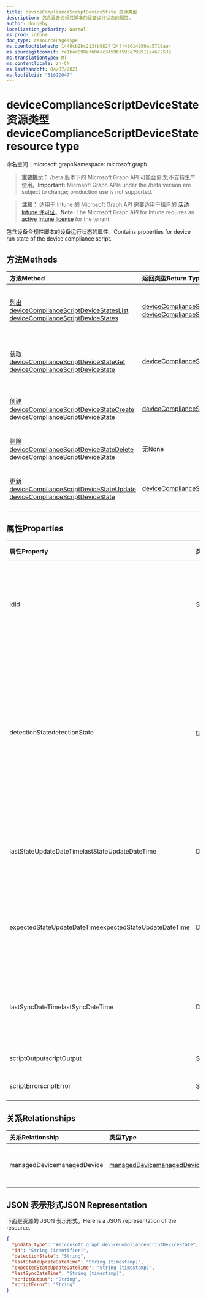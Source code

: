 ```yaml
---
title: deviceComplianceScriptDeviceState 资源类型
description: 包含设备合规性脚本的设备运行状态的属性。
author: dougeby
localization_priority: Normal
ms.prod: intune
doc_type: resourcePageType
ms.openlocfilehash: 1446cb2bc213fb9827f24ff48014950ac5729aa4
ms.sourcegitcommit: fe1b4d098af604cc34596f595e799911ea672532
ms.translationtype: MT
ms.contentlocale: zh-CN
ms.lasthandoff: 04/07/2021
ms.locfileid: "51612047"
---
```

# <a name="devicecompliancescriptdevicestate-resource-type"></a><span data-ttu-id="21d16-103">deviceComplianceScriptDeviceState 资源类型</span><span class="sxs-lookup"><span data-stu-id="21d16-103">deviceComplianceScriptDeviceState resource type</span></span>

<span data-ttu-id="21d16-104">命名空间：microsoft.graph</span><span class="sxs-lookup"><span data-stu-id="21d16-104">Namespace: microsoft.graph</span></span>

> <span data-ttu-id="21d16-105">**重要提示：** /beta 版本下的 Microsoft Graph API 可能会更改;不支持生产使用。</span><span class="sxs-lookup"><span data-stu-id="21d16-105">**Important:** Microsoft Graph APIs under the /beta version are subject to change; production use is not supported.</span></span>

> <span data-ttu-id="21d16-106">**注意：** 适用于 Intune 的 Microsoft Graph API 需要适用于租户的 [活动 Intune 许可证](https://go.microsoft.com/fwlink/?linkid=839381)。</span><span class="sxs-lookup"><span data-stu-id="21d16-106">**Note:** The Microsoft Graph API for Intune requires an [active Intune license](https://go.microsoft.com/fwlink/?linkid=839381) for the tenant.</span></span>

<span data-ttu-id="21d16-107">包含设备合规性脚本的设备运行状态的属性。</span><span class="sxs-lookup"><span data-stu-id="21d16-107">Contains properties for device run state of the device compliance script.</span></span>

## <a name="methods"></a><span data-ttu-id="21d16-108">方法</span><span class="sxs-lookup"><span data-stu-id="21d16-108">Methods</span></span>
|<span data-ttu-id="21d16-109">方法</span><span class="sxs-lookup"><span data-stu-id="21d16-109">Method</span></span>|<span data-ttu-id="21d16-110">返回类型</span><span class="sxs-lookup"><span data-stu-id="21d16-110">Return Type</span></span>|<span data-ttu-id="21d16-111">Description</span><span class="sxs-lookup"><span data-stu-id="21d16-111">Description</span></span>|
|:---|:---|:---|
|[<span data-ttu-id="21d16-112">列出 deviceComplianceScriptDeviceStates</span><span class="sxs-lookup"><span data-stu-id="21d16-112">List deviceComplianceScriptDeviceStates</span></span>](../api/intune-devices-devicecompliancescriptdevicestate-list.md)|<span data-ttu-id="21d16-113">[deviceComplianceScriptDeviceState](../resources/intune-devices-devicecompliancescriptdevicestate.md) 集合</span><span class="sxs-lookup"><span data-stu-id="21d16-113">[deviceComplianceScriptDeviceState](../resources/intune-devices-devicecompliancescriptdevicestate.md) collection</span></span>|<span data-ttu-id="21d16-114">列出 [deviceComplianceScriptDeviceState 对象的属性和](../resources/intune-devices-devicecompliancescriptdevicestate.md) 关系。</span><span class="sxs-lookup"><span data-stu-id="21d16-114">List properties and relationships of the [deviceComplianceScriptDeviceState](../resources/intune-devices-devicecompliancescriptdevicestate.md) objects.</span></span>|
|[<span data-ttu-id="21d16-115">获取 deviceComplianceScriptDeviceState</span><span class="sxs-lookup"><span data-stu-id="21d16-115">Get deviceComplianceScriptDeviceState</span></span>](../api/intune-devices-devicecompliancescriptdevicestate-get.md)|[<span data-ttu-id="21d16-116">deviceComplianceScriptDeviceState</span><span class="sxs-lookup"><span data-stu-id="21d16-116">deviceComplianceScriptDeviceState</span></span>](../resources/intune-devices-devicecompliancescriptdevicestate.md)|<span data-ttu-id="21d16-117">读取 [deviceComplianceScriptDeviceState 对象的属性和](../resources/intune-devices-devicecompliancescriptdevicestate.md) 关系。</span><span class="sxs-lookup"><span data-stu-id="21d16-117">Read properties and relationships of the [deviceComplianceScriptDeviceState](../resources/intune-devices-devicecompliancescriptdevicestate.md) object.</span></span>|
|[<span data-ttu-id="21d16-118">创建 deviceComplianceScriptDeviceState</span><span class="sxs-lookup"><span data-stu-id="21d16-118">Create deviceComplianceScriptDeviceState</span></span>](../api/intune-devices-devicecompliancescriptdevicestate-create.md)|[<span data-ttu-id="21d16-119">deviceComplianceScriptDeviceState</span><span class="sxs-lookup"><span data-stu-id="21d16-119">deviceComplianceScriptDeviceState</span></span>](../resources/intune-devices-devicecompliancescriptdevicestate.md)|<span data-ttu-id="21d16-120">创建新的 [deviceComplianceScriptDeviceState](../resources/intune-devices-devicecompliancescriptdevicestate.md) 对象。</span><span class="sxs-lookup"><span data-stu-id="21d16-120">Create a new [deviceComplianceScriptDeviceState](../resources/intune-devices-devicecompliancescriptdevicestate.md) object.</span></span>|
|[<span data-ttu-id="21d16-121">删除 deviceComplianceScriptDeviceState</span><span class="sxs-lookup"><span data-stu-id="21d16-121">Delete deviceComplianceScriptDeviceState</span></span>](../api/intune-devices-devicecompliancescriptdevicestate-delete.md)|<span data-ttu-id="21d16-122">无</span><span class="sxs-lookup"><span data-stu-id="21d16-122">None</span></span>|<span data-ttu-id="21d16-123">删除 [deviceComplianceScriptDeviceState](../resources/intune-devices-devicecompliancescriptdevicestate.md)。</span><span class="sxs-lookup"><span data-stu-id="21d16-123">Deletes a [deviceComplianceScriptDeviceState](../resources/intune-devices-devicecompliancescriptdevicestate.md).</span></span>|
|[<span data-ttu-id="21d16-124">更新 deviceComplianceScriptDeviceState</span><span class="sxs-lookup"><span data-stu-id="21d16-124">Update deviceComplianceScriptDeviceState</span></span>](../api/intune-devices-devicecompliancescriptdevicestate-update.md)|[<span data-ttu-id="21d16-125">deviceComplianceScriptDeviceState</span><span class="sxs-lookup"><span data-stu-id="21d16-125">deviceComplianceScriptDeviceState</span></span>](../resources/intune-devices-devicecompliancescriptdevicestate.md)|<span data-ttu-id="21d16-126">更新 [deviceComplianceScriptDeviceState 对象](../resources/intune-devices-devicecompliancescriptdevicestate.md) 的属性。</span><span class="sxs-lookup"><span data-stu-id="21d16-126">Update the properties of a [deviceComplianceScriptDeviceState](../resources/intune-devices-devicecompliancescriptdevicestate.md) object.</span></span>|

## <a name="properties"></a><span data-ttu-id="21d16-127">属性</span><span class="sxs-lookup"><span data-stu-id="21d16-127">Properties</span></span>
|<span data-ttu-id="21d16-128">属性</span><span class="sxs-lookup"><span data-stu-id="21d16-128">Property</span></span>|<span data-ttu-id="21d16-129">类型</span><span class="sxs-lookup"><span data-stu-id="21d16-129">Type</span></span>|<span data-ttu-id="21d16-130">说明</span><span class="sxs-lookup"><span data-stu-id="21d16-130">Description</span></span>|
|:---|:---|:---|
|<span data-ttu-id="21d16-131">id</span><span class="sxs-lookup"><span data-stu-id="21d16-131">id</span></span>|<span data-ttu-id="21d16-132">String</span><span class="sxs-lookup"><span data-stu-id="21d16-132">String</span></span>|<span data-ttu-id="21d16-133">设备合规性脚本设备状态实体的键。</span><span class="sxs-lookup"><span data-stu-id="21d16-133">Key of the device compliance script device state entity.</span></span> <span data-ttu-id="21d16-134">此属性是只读的。</span><span class="sxs-lookup"><span data-stu-id="21d16-134">This property is read-only.</span></span>|
|<span data-ttu-id="21d16-135">detectionState</span><span class="sxs-lookup"><span data-stu-id="21d16-135">detectionState</span></span>|[<span data-ttu-id="21d16-136">runState</span><span class="sxs-lookup"><span data-stu-id="21d16-136">runState</span></span>](../resources/intune-devices-runstate.md)|<span data-ttu-id="21d16-137">最近一次执行设备合规性脚本的检测状态。</span><span class="sxs-lookup"><span data-stu-id="21d16-137">Detection state from the lastest device compliance script execution.</span></span> <span data-ttu-id="21d16-138">可取值为：`unknown`、`success`、`fail`、`scriptError`、`pending`、`notApplicable`。</span><span class="sxs-lookup"><span data-stu-id="21d16-138">Possible values are: `unknown`, `success`, `fail`, `scriptError`, `pending`, `notApplicable`.</span></span>|
|<span data-ttu-id="21d16-139">lastStateUpdateDateTime</span><span class="sxs-lookup"><span data-stu-id="21d16-139">lastStateUpdateDateTime</span></span>|<span data-ttu-id="21d16-140">DateTimeOffset</span><span class="sxs-lookup"><span data-stu-id="21d16-140">DateTimeOffset</span></span>|<span data-ttu-id="21d16-141">执行设备合规性脚本的最后时间戳</span><span class="sxs-lookup"><span data-stu-id="21d16-141">The last timestamp of when the device compliance script executed</span></span>|
|<span data-ttu-id="21d16-142">expectedStateUpdateDateTime</span><span class="sxs-lookup"><span data-stu-id="21d16-142">expectedStateUpdateDateTime</span></span>|<span data-ttu-id="21d16-143">DateTimeOffset</span><span class="sxs-lookup"><span data-stu-id="21d16-143">DateTimeOffset</span></span>|<span data-ttu-id="21d16-144">下一次执行设备合规性脚本的时间戳</span><span class="sxs-lookup"><span data-stu-id="21d16-144">The next timestamp of when the device compliance script is expected to execute</span></span>|
|<span data-ttu-id="21d16-145">lastSyncDateTime</span><span class="sxs-lookup"><span data-stu-id="21d16-145">lastSyncDateTime</span></span>|<span data-ttu-id="21d16-146">DateTimeOffset</span><span class="sxs-lookup"><span data-stu-id="21d16-146">DateTimeOffset</span></span>|<span data-ttu-id="21d16-147">Intune 管理扩展上次与 Intune 同步的时间</span><span class="sxs-lookup"><span data-stu-id="21d16-147">The last time that Intune Managment Extension synced with Intune</span></span>|
|<span data-ttu-id="21d16-148">scriptOutput</span><span class="sxs-lookup"><span data-stu-id="21d16-148">scriptOutput</span></span>|<span data-ttu-id="21d16-149">String</span><span class="sxs-lookup"><span data-stu-id="21d16-149">String</span></span>|<span data-ttu-id="21d16-150">检测脚本的输出</span><span class="sxs-lookup"><span data-stu-id="21d16-150">Output of the detection script</span></span>|
|<span data-ttu-id="21d16-151">scriptError</span><span class="sxs-lookup"><span data-stu-id="21d16-151">scriptError</span></span>|<span data-ttu-id="21d16-152">String</span><span class="sxs-lookup"><span data-stu-id="21d16-152">String</span></span>|<span data-ttu-id="21d16-153">检测脚本中的错误</span><span class="sxs-lookup"><span data-stu-id="21d16-153">Error from the detection script</span></span>|

## <a name="relationships"></a><span data-ttu-id="21d16-154">关系</span><span class="sxs-lookup"><span data-stu-id="21d16-154">Relationships</span></span>
|<span data-ttu-id="21d16-155">关系</span><span class="sxs-lookup"><span data-stu-id="21d16-155">Relationship</span></span>|<span data-ttu-id="21d16-156">类型</span><span class="sxs-lookup"><span data-stu-id="21d16-156">Type</span></span>|<span data-ttu-id="21d16-157">Description</span><span class="sxs-lookup"><span data-stu-id="21d16-157">Description</span></span>|
|:---|:---|:---|
|<span data-ttu-id="21d16-158">managedDevice</span><span class="sxs-lookup"><span data-stu-id="21d16-158">managedDevice</span></span>|[<span data-ttu-id="21d16-159">managedDevice</span><span class="sxs-lookup"><span data-stu-id="21d16-159">managedDevice</span></span>](../resources/intune-devices-manageddevice.md)|<span data-ttu-id="21d16-160">执行设备合规性脚本的托管设备</span><span class="sxs-lookup"><span data-stu-id="21d16-160">The managed device on which the device compliance script executed</span></span>|

## <a name="json-representation"></a><span data-ttu-id="21d16-161">JSON 表示形式</span><span class="sxs-lookup"><span data-stu-id="21d16-161">JSON Representation</span></span>
<span data-ttu-id="21d16-162">下面是资源的 JSON 表示形式。</span><span class="sxs-lookup"><span data-stu-id="21d16-162">Here is a JSON representation of the resource.</span></span>
<!-- {
  "blockType": "resource",
  "keyProperty": "id",
  "@odata.type": "microsoft.graph.deviceComplianceScriptDeviceState"
}
-->
``` json
{
  "@odata.type": "#microsoft.graph.deviceComplianceScriptDeviceState",
  "id": "String (identifier)",
  "detectionState": "String",
  "lastStateUpdateDateTime": "String (timestamp)",
  "expectedStateUpdateDateTime": "String (timestamp)",
  "lastSyncDateTime": "String (timestamp)",
  "scriptOutput": "String",
  "scriptError": "String"
}
```




